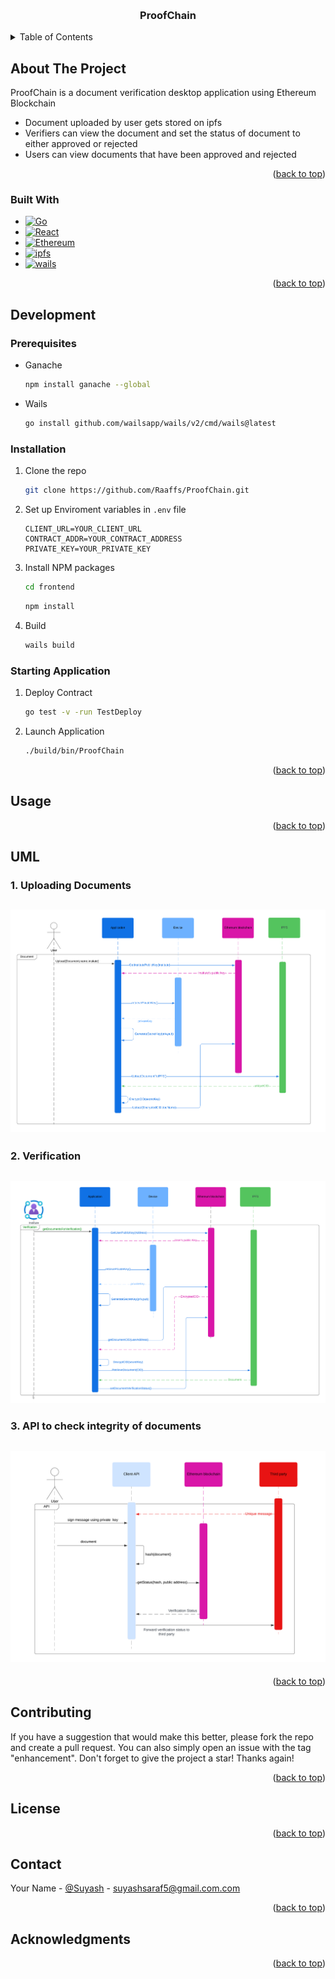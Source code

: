 <!-- Improved compatibility of back to top link: See: https://github.com/othneildrew/Best-README-Template/pull/73 -->
<a name="readme-top"></a>
<!--
*** Thanks for checking out the Best-README-Template. If you have a suggestion
*** that would make this better, please fork the repo and create a pull request
*** or simply open an issue with the tag "enhancement".
*** Don't forget to give the project a star!
*** Thanks again! Now go create something AMAZING! :D
-->



<!-- PROJECT SHIELDS -->
<!--
*** I'm using markdown "reference style" links for readability.
*** Reference links are enclosed in brackets [ ] instead of parentheses ( ).
*** See the bottom of this document for the declaration of the reference variables
*** for contributors-url, forks-url, etc. This is an optional, concise syntax you may use.
*** https://www.markdownguide.org/basic-syntax/#reference-style-links
-->



<!-- PROJECT LOGO -->
<br />
<div align="center">

  <h3 align="center">ProofChain</h3>

  <p align="center">
</div>



<!-- TABLE OF CONTENTS -->
<details>
  <summary>Table of Contents</summary>
  <ol>
    <li>
      <a href="#about-the-project">About The Project</a>
      <ul>
        <li><a href="#built-with">Built With</a></li>
      </ul>
    </li>
    <li>
      <a href="#development">Development</a>
      <ul>
        <li><a href="#prerequisites">Prerequisites</a></li>
        <li><a href="#installation">Installation</a></li>
      </ul>
    </li>
    <li><a href="#usage">Usage</a></li>
    <li><a href="#UML">UML</a></li>
    <li><a href="#contributing">Contributing</a></li>
    <li><a href="#license">License</a></li>
    <li><a href="#contact">Contact</a></li>
    <li><a href="#acknowledgments">Acknowledgments</a></li>
  </ol>
</details>



<!-- ABOUT THE PROJECT -->
## About The Project
ProofChain is a document verification desktop application using Ethereum Blockchain
* Document uploaded by user gets stored on ipfs
* Verifiers can view the document and set the status of document to either approved or rejected
* Users can view documents that have been approved and rejected

<p align="right">(<a href="#readme-top">back to top</a>)</p>



### Built With

* [![Go][Go]][Go-url]
* [![React][React.js]][React-url]
* [![Ethereum][Ethereum]][Ethereum-url]
* [![ipfs][ipfs]][ipfs-url]
* [![wails][wails]][wails-url]


<p align="right">(<a href="#readme-top">back to top</a>)</p>



<!-- GETTING STARTED -->
## Development

### Prerequisites

* Ganache
  ```sh
  npm install ganache --global
  ```
* Wails
  ```sh
  go install github.com/wailsapp/wails/v2/cmd/wails@latest
  ```
### Installation


1. Clone the repo
   ```sh
   git clone https://github.com/Raaffs/ProofChain.git
   ```
2. Set up Enviroment variables in `.env` file
    ```
    CLIENT_URL=YOUR_CLIENT_URL
    CONTRACT_ADDR=YOUR_CONTRACT_ADDRESS
    PRIVATE_KEY=YOUR_PRIVATE_KEY
    ```
   
3. Install NPM packages
   ```sh
   cd frontend
   ```
   ```sh
   npm install
   ```
4. Build 
   ```js
   wails build
   ```
### Starting Application
1. Deploy Contract
   ```sh
   go test -v -run TestDeploy
   ```
   
2. Launch Application

   ```sh
   ./build/bin/ProofChain
   ```
<p align="right">(<a href="#readme-top">back to top</a>)</p>



<!-- USAGE EXAMPLES -->
## Usage

<p align="right">(<a href="#readme-top">back to top</a>)</p>



<!-- UML -->
## UML
 ### 1. Uploading Documents
![Alt text](./assest/Uploading.png)
---
 ### 2. Verification
![Alt text](./assest/verification.png)
---
 ### 3. API to check integrity of documents
![Alt text](./assest/API.png)
---
<p align="right">(<a href="#readme-top">back to top</a>)</p>



<!-- CONTRIBUTING -->
## Contributing


If you have a suggestion that would make this better, please fork the repo and create a pull request. You can also simply open an issue with the tag "enhancement".
Don't forget to give the project a star! Thanks again!
<p align="right">(<a href="#readme-top">back to top</a>)</p>



<!-- LICENSE -->
## License


<p align="right">(<a href="#readme-top">back to top</a>)</p>



<!-- CONTACT -->
## Contact

Your Name - [@Suyash](https://twitter.com/your_username) - suyashsaraf5@gmail.com.com


<p align="right">(<a href="#readme-top">back to top</a>)</p>



<!-- ACKNOWLEDGMENTS -->
## Acknowledgments



<p align="right">(<a href="#readme-top">back to top</a>)</p>



<!-- MARKDOWN LINKS & IMAGES -->
<!-- https://www.markdownguide.org/basic-syntax/#reference-style-links -->
[contributors-shield]: https://img.shields.io/github/contributors/othneildrew/Best-README-Template.svg?style=for-the-badge
[contributors-url]: https://github.com/othneildrew/Best-README-Template/graphs/contributors
[forks-shield]: https://img.shields.io/github/forks/othneildrew/Best-README-Template.svg?style=for-the-badge
[forks-url]: https://github.com/othneildrew/Best-README-Template/network/members
[stars-shield]: https://img.shields.io/github/stars/othneildrew/Best-README-Template.svg?style=for-the-badge
[stars-url]: https://github.com/othneildrew/Best-README-Template/stargazers
[issues-shield]: https://img.shields.io/github/issues/othneildrew/Best-README-Template.svg?style=for-the-badge
[issues-url]: https://github.com/othneildrew/Best-README-Template/issues
[license-shield]: https://img.shields.io/github/license/othneildrew/Best-README-Template.svg?style=for-the-badge
[license-url]: https://github.com/othneildrew/Best-README-Template/blob/master/LICENSE.txt
[linkedin-shield]: https://img.shields.io/badge/-LinkedIn-black.svg?style=for-the-badge&logo=linkedin&colorB=555
[linkedin-url]: https://linkedin.com/in/othneildrew
[product-screenshot]: images/screenshot.png
[Go]: https://img.shields.io/badge/Go-00ADD8?style=for-the-badge&logo=go&logoColor=white
[Go-url]: https://go.dev/
[React.js]: https://img.shields.io/badge/React-20232A?style=for-the-badge&logo=react&logoColor=61DAFB
[React-url]: https://reactjs.org/
[Ethereum]: https://img.shields.io/badge/Ethereum-3C3C3D?style=for-the-badge&logo=Ethereum&logoColor=white
[Ethereum-url]: https://ethereum.org/
[ipfs]: https://img.shields.io/badge/ipfs-blue?style=for-the-badge&logo=ipfs
[ipfs-url]: https://ipfs.tech
[wails]: https://img.shields.io/badge/wails-red?style=for-the-badge&logo=wails
[wails-url]: https://wails.io
[Bootstrap.com]: https://img.shields.io/badge/Bootstrap-563D7C?style=for-the-badge&logo=bootstrap&logoColor=white
[Bootstrap-url]: https://getbootstrap.com
[JQuery.com]: https://img.shields.io/badge/jQuery-0769AD?style=for-the-badge&logo=jquery&logoColor=white
[JQuery-url]: https://jquery.com 
